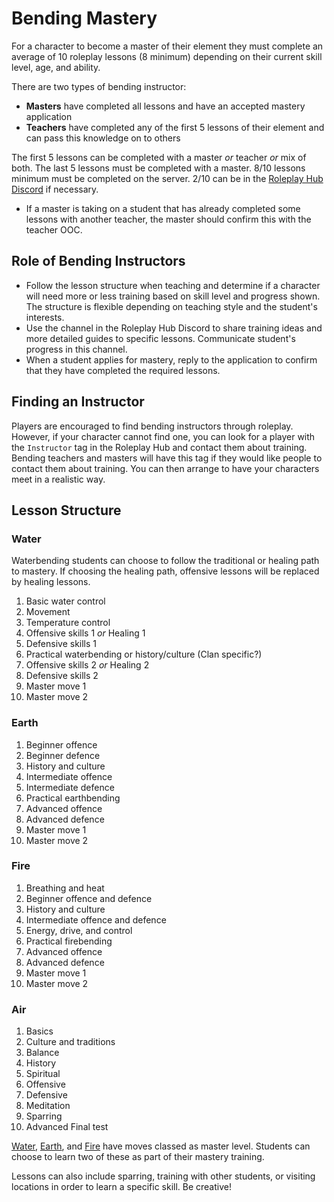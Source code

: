 # Bending Mastery

For a character to become a master of their element they must complete an average of 10 roleplay lessons (8 minimum) depending on their current skill level, age, and ability. 

There are two types of bending instructor:

- **Masters** have completed all lessons and have an accepted mastery application
- **Teachers** have completed any of the first 5 lessons of their element and can pass this knowledge on to others

The first 5 lessons can be completed with a master *or* teacher *or* mix of both. The last 5 lessons must be completed with a master. 8/10 lessons minimum must be completed on the server. 2/10 can be in the [Roleplay Hub Discord](https://discord.gg/tjqX25pH37) if necessary.

- If a master is taking on a student that has already completed some lessons with another teacher, the master should confirm this with the teacher OOC.

## Role of Bending Instructors

- Follow the lesson structure when teaching and determine if a character will need more or less training based on skill level and progress shown. The structure is flexible depending on teaching style and the student's interests. 
- Use the channel in the Roleplay Hub Discord to share training ideas and more detailed guides to specific lessons. Communicate student's progress in this channel. 
- When a student applies for mastery, reply to the application to confirm that they have completed the required lessons.

## Finding an Instructor

Players are encouraged to find bending instructors through roleplay. However, if your character cannot find one, you can look for a player with the `Instructor` tag in the Roleplay Hub and contact them about training. Bending teachers and masters will have this tag if they would like people to contact them about training. You can then arrange to have your characters meet in a realistic way.

## Lesson Structure

### Water
Waterbending students can choose to follow the traditional or healing path to mastery. If choosing the healing path, offensive lessons will be replaced by healing lessons.

1. Basic water control
2. Movement
3. Temperature control
4. Offensive skills 1 *or* Healing 1
5. Defensive skills 1
6. Practical waterbending or history/culture (Clan specific?)
7. Offensive skills 2 *or* Healing 2
8. Defensive skills 2
9. Master move 1
10. Master move 2

### Earth
1. Beginner offence
2. Beginner defence
3. History and culture
4. Intermediate offence
5. Intermediate defence
6. Practical earthbending
7. Advanced offence
8. Advanced defence
9. Master move 1
10. Master move 2

### Fire
1. Breathing and heat
2. Beginner offence and defence
3. History and culture
4. Intermediate offence and defence
5. Energy, drive, and control
6. Practical firebending
7. Advanced offence
8. Advanced defence
9. Master move 1
10. Master move 2

### Air
1. Basics
2. Culture and traditions
3. Balance
4. History
5. Spiritual
6. Offensive
7. Defensive
8. Meditation
9. Sparring
10. Advanced
Final test

[Water](https://avatar.fandom.com/wiki/Waterbending#Waterbending_master_level), [Earth](https://avatar.fandom.com/wiki/Earthbending#Earthbending_master_level), and [Fire](https://avatar.fandom.com/wiki/Firebending#Firebending_master_level) have moves classed as master level. Students can choose to learn two of these as part of their mastery training.

Lessons can also include sparring, training with other students, or visiting locations in order to learn a specific skill. Be creative!
